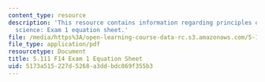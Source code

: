 ```yaml
---
content_type: resource
description: 'This resource contains information regarding principles of chemical
  science: Exam 1 equation sheet.'
file: /media/https%3A/open-learning-course-data-rc.s3.amazonaws.com/5-111sc-principles-of-chemical-science-fall-2014/5173a515227d5268a3ddbdc869f355b3_MIT5_111F14_Exam1EquSheet.pdf
file_type: application/pdf
resourcetype: Document
title: 5.111 F14 Exam 1 Equation Sheet
uid: 5173a515-227d-5268-a3dd-bdc869f355b3
---
```

